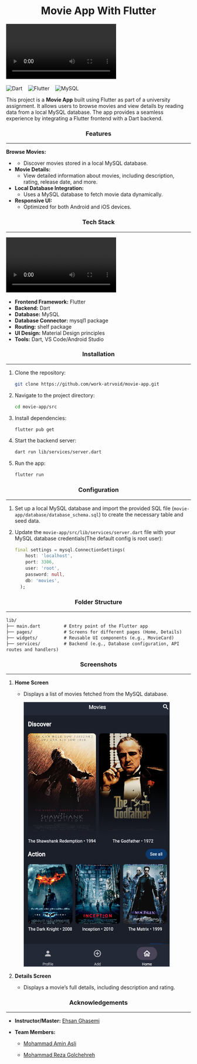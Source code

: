 <div align="center">
    <h1>Movie App With Flutter</h1>
</div>


<video src="assets/sample1.mp4" controls></video>


<img title="" src="https://img.shields.io/badge/dart-%230175C2.svg?style=for-the-badge&logo=dart&logoColor=white" alt="Dart" data-align="inline">    <img title="" src="https://img.shields.io/badge/Flutter-%2302569B.svg?style=for-the-badge&logo=Flutter&logoColor=white" alt="Flutter" data-align="inline">    ![MySQL](https://img.shields.io/badge/mysql-4479A1.svg?style=for-the-badge&logo=mysql&logoColor=white) 

This project is a **Movie App** built using Flutter as part of a university assignment. It allows users to browse movies and view details by reading data from a local MySQL database. The app provides a seamless experience by integrating a Flutter frontend with a Dart backend.

<div align="center"><h3>Features</h3></div><hr>

**Browse Movies:**

- - Discover movies stored in a local MySQL database.
- **Movie Details:**
  - View detailed information about movies, including description, rating, release date, and more.
- **Local Database Integration:**
  - Uses a MySQL database to fetch movie data dynamically.
- **Responsive UI:**
  - Optimized for both Android and iOS devices.

<div align="center"><h3>Tech Stack</h3></div><hr>

<video src="assets/sample2.mp4" controls></video>

- **Frontend Framework:** Flutter
- **Backend:** Dart
- **Database:** MySQL
- **Database Connector:** mysql1 package
- **Routing:** shelf package
- **UI Design:** Material Design principles
- **Tools:** Dart, VS Code/Android Studio

<div align="center"><h3>Installation</h3></div><hr>

1. Clone the repository:
   
   ```bash
   git clone https://github.com/work-atrvoid/movie-app.git
   ```

2. Navigate to the project directory:
   
   ```bash
   cd movie-app/src
   ```

3. Install dependencies:
   
   ```bash
   flutter pub get
   ```

4. Start the backend server:
   
   ```bash
   dart run lib/services/server.dart
   ```

5. Run the app:
   
   ```bash
   flutter run
   ```

<div align="center"><h3>Configuration</h3></div><hr>

1. Set up a local MySQL database and import the provided SQL file (`movie-app/database/database_schema.sql`) to create the necessary table and seed data.

2. Update the `movie-app/src/lib/services/server.dart` file with your MySQL database credentials(The default config is root user):
   
   ```dart
   final settings = mysql.ConnectionSettings(
       host: 'localhost',
       port: 3306,
       user: 'root',
       password: null,
       db: 'movies',
     );
   ```

<div align="center"><h3>Folder Structure</h3></div><hr>

```plaintext
lib/
├── main.dart         # Entry point of the Flutter app
├── pages/            # Screens for different pages (Home, Details)
├── widgets/          # Reusable UI components (e.g., MovieCard)
├── services/         # Backend (e.g., Database configuration, API routes and handlers)
```

<div align="center"><h3>Screenshots</h3></div><hr>

1. **Home Screen**
   
   - Displays a list of movies fetched from the MySQL database.
     
     <img title="" src="assets/home.png" alt="" width="398" data-align="center">

2. **Details Screen**
   
   - Displays a movie’s full details, including description and rating.

<div align="center"><h3>Acknowledgements</h3></div><hr>

- **Instructor/Master:** [Ehsan Ghasemi](https://github.com/EH7AN)

- **Team Members:**
  
  - [Mohammad Amin Asli](https://github.com/work-atrvoid)
  
  - [Mohammad Reza Golchehreh](https://github.com/mohammadrezagolchehre)
